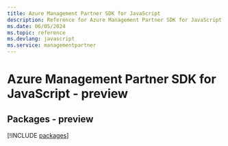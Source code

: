```yaml
---
title: Azure Management Partner SDK for JavaScript
description: Reference for Azure Management Partner SDK for JavaScript
ms.date: 06/05/2024
ms.topic: reference
ms.devlang: javascript
ms.service: managementpartner
---
```

# Azure Management Partner SDK for JavaScript - preview
## Packages - preview
[!INCLUDE [packages](management-partner-index.md)]